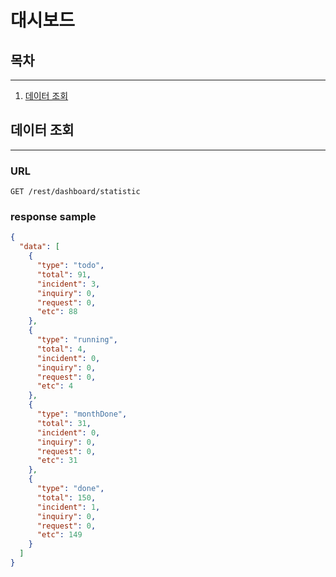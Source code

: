 # 대시보드

## 목차

---

1. [데이터 조회](#데이터-조회)

## 데이터 조회

---

### URL

```
GET /rest/dashboard/statistic
```

### response sample

```json
{
  "data": [
    {
      "type": "todo",
      "total": 91,
      "incident": 3,
      "inquiry": 0,
      "request": 0,
      "etc": 88
    },
    {
      "type": "running",
      "total": 4,
      "incident": 0,
      "inquiry": 0,
      "request": 0,
      "etc": 4
    },
    {
      "type": "monthDone",
      "total": 31,
      "incident": 0,
      "inquiry": 0,
      "request": 0,
      "etc": 31
    },
    {
      "type": "done",
      "total": 150,
      "incident": 1,
      "inquiry": 0,
      "request": 0,
      "etc": 149
    }
  ]
}
```